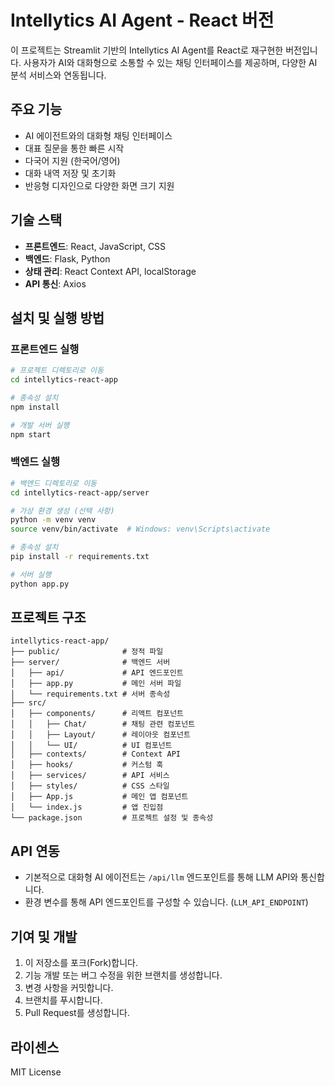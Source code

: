 # Intellytics AI Agent - React 버전

이 프로젝트는 Streamlit 기반의 Intellytics AI Agent를 React로 재구현한 버전입니다. 사용자가 AI와 대화형으로 소통할 수 있는 채팅 인터페이스를 제공하며, 다양한 AI 분석 서비스와 연동됩니다.

## 주요 기능

- AI 에이전트와의 대화형 채팅 인터페이스
- 대표 질문을 통한 빠른 시작
- 다국어 지원 (한국어/영어)
- 대화 내역 저장 및 초기화
- 반응형 디자인으로 다양한 화면 크기 지원

## 기술 스택

- **프론트엔드**: React, JavaScript, CSS
- **백엔드**: Flask, Python
- **상태 관리**: React Context API, localStorage
- **API 통신**: Axios

## 설치 및 실행 방법

### 프론트엔드 실행

```bash
# 프로젝트 디렉토리로 이동
cd intellytics-react-app

# 종속성 설치
npm install

# 개발 서버 실행
npm start
```

### 백엔드 실행

```bash
# 백엔드 디렉토리로 이동
cd intellytics-react-app/server

# 가상 환경 생성 (선택 사항)
python -m venv venv
source venv/bin/activate  # Windows: venv\Scripts\activate

# 종속성 설치
pip install -r requirements.txt

# 서버 실행
python app.py
```

## 프로젝트 구조

```
intellytics-react-app/
├── public/              # 정적 파일
├── server/              # 백엔드 서버
│   ├── api/             # API 엔드포인트
│   ├── app.py           # 메인 서버 파일
│   └── requirements.txt # 서버 종속성
├── src/
│   ├── components/      # 리액트 컴포넌트
│   │   ├── Chat/        # 채팅 관련 컴포넌트
│   │   ├── Layout/      # 레이아웃 컴포넌트
│   │   └── UI/          # UI 컴포넌트
│   ├── contexts/        # Context API
│   ├── hooks/           # 커스텀 훅
│   ├── services/        # API 서비스
│   ├── styles/          # CSS 스타일
│   ├── App.js           # 메인 앱 컴포넌트
│   └── index.js         # 앱 진입점
└── package.json         # 프로젝트 설정 및 종속성
```

## API 연동

- 기본적으로 대화형 AI 에이전트는 `/api/llm` 엔드포인트를 통해 LLM API와 통신합니다.
- 환경 변수를 통해 API 엔드포인트를 구성할 수 있습니다. (`LLM_API_ENDPOINT`)

## 기여 및 개발

1. 이 저장소를 포크(Fork)합니다.
2. 기능 개발 또는 버그 수정을 위한 브랜치를 생성합니다.
3. 변경 사항을 커밋합니다.
4. 브랜치를 푸시합니다.
5. Pull Request를 생성합니다.

## 라이센스

MIT License 